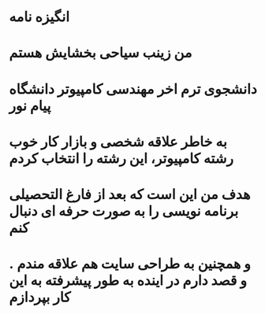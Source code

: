 # انگیزه نامه

 # من زینب سیاحی بخشایش هستم

# دانشجوی ترم اخر مهندسی کامپیوتر دانشگاه پیام نور

# به خاطر علاقه شخصی و بازار کار خوب رشته کامپیوتر، این رشته را انتخاب کردم

# هدف من این است که بعد از فارغ التحصیلی برنامه نویسی را به صورت حرفه ای دنبال کنم

# . و همچنین به طراحی سایت هم علاقه مندم و قصد دارم در اینده به طور پیشرفته به این کار بپردازم
